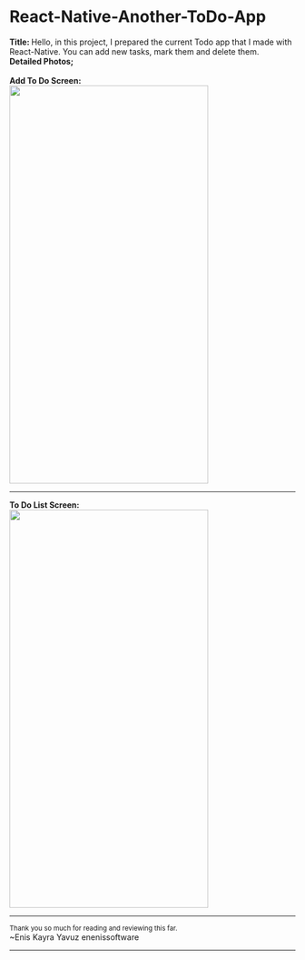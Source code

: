 # React-Native-Another-ToDo-App
<b>Title: </b>
Hello, in this project, I prepared the current Todo app that I made with React-Native. You can add new tasks, mark them and delete them.<br>
<b>Detailed Photos;</b><br>
<br><b>Add To Do Screen:<br></b>
<img src="https://user-images.githubusercontent.com/99321522/221353973-b39766d4-7ba4-4c6e-b17b-e92e976f2f7e.png" width="350" height="700" />
<br>
<hr>
<b>To Do List Screen:<br></b>
<img src="https://user-images.githubusercontent.com/99321522/221353998-6d9e94a5-7bc2-48a9-8d80-cad14486132d.png" width="350" height="700" />
<br>
<hr>
<small>Thank you so much for reading and reviewing this far.</small><br>
~Enis Kayra Yavuz
enenissoftware

<hr>
<br>

